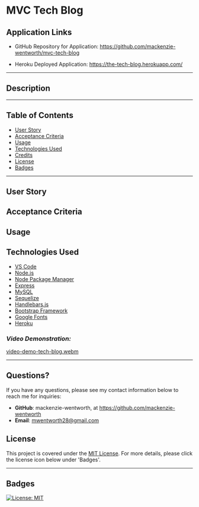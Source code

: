 # MVC Tech Blog


## Application Links

* GitHub Repository for Application: https://github.com/mackenzie-wentworth/mvc-tech-blog

* Heroku Deployed Application: https://the-tech-blog.herokuapp.com/

---

## Description

---

## Table of Contents

- [User Story](#user-story)
- [Acceptance Criteria](#acceptance-criteria)
- [Usage](#usage)
- [Technologies Used](#technologies-used)
- [Credits](#credits)
- [License](#license)
- [Badges](#badges)
---

## User Story


## Acceptance Criteria


## Usage


## Technologies Used

* [VS Code](https://code.visualstudio.com/)
* [Node.js](https://nodejs.org/en)
* [Node Package Manager](https://www.npmjs.com/)
* [Express](https://expressjs.com/)
* [MySQL](https://www.mysql.com/)
* [Sequelize](https://www.npmjs.com/package/sequelize)
* [Handlebars.js](https://www.npmjs.com/package/handlebars)
* [Bootstrap Framework](https://getbootstrap.com/)
* [Google Fonts](https://fonts.google.com/)
* [Heroku](https://www.heroku.com/)


### *Video Demonstration:*
[video-demo-tech-blog.webm](https://github.com/mackenzie-wentworth/mvc-tech-blog/assets/122484637/3a0c7071-d908-4b6d-861b-42688f6fbd44)


---

## Questions?
If you have any questions, please see my contact information below to reach me for inquiries:
* **GitHub**: mackenzie-wentworth, at https://github.com/mackenzie-wentworth
* **Email**: mwentworth28@gmail.com


## License
This project is covered under the [MIT License](./LICENSE). For more details, please click the license icon below under 'Badges'.

---

## Badges

[![License: MIT](https://img.shields.io/badge/License-MIT-yellow.svg)](https://opensource.org/licenses/MIT)



